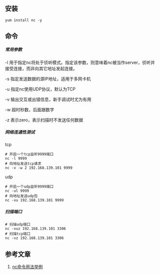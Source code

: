 ## 安装

```shell
yum install nc -y
```

## 命令

##### 常用参数

-l	用于指定nc将处于侦听模式。指定该参数，则意味着nc被当作server，侦听并接受连接，而非向其它地址发起连接。

-s 	指定发送数据的源IP地址，适用于多网卡机 

-u	指定nc使用UDP协议，默认为TCP

-v	输出交互或出错信息，新手调试时尤为有用

-w	超时秒数，后面跟数字 

-z	表示zero，表示扫描时不发送任何数据

##### 网络连通性测试

tcp

```shell
# 开启一个tcp监听9999端口
nc -l 9999
# 向地址发送tcp请求
nc -v -w 2 192.168.139.101 9999
```

udp

```shell
# 开启一个udp监听9999端口
nc -ul 9999
# 向地址发送udp包
nc -vu 192.168.139.101 9999
```

##### 扫描端口

```shell
# 扫描udp端口
nc -vuz 192.168.139.101 3306
# 扫描tcp端口
nc -vz 192.168.139.101 3306
```

## 参考文章

1. [nc命令用法举例](https://blog.csdn.net/GNNUXXL/article/details/122299540)